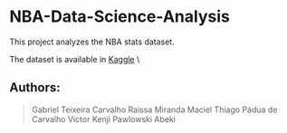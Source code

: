 # NBA-Data-Science-Analysis
This project analyzes the NBA stats dataset.

The dataset is available in [Kaggle](https://www.kaggle.com/datasets/vivovinco/19912021-nba-stats) \

## Authors:

> Gabriel Teixeira Carvalho
> Raissa Miranda Maciel
> Thiago Pádua de Carvalho
> Victor Kenji Pawlowski Abeki
